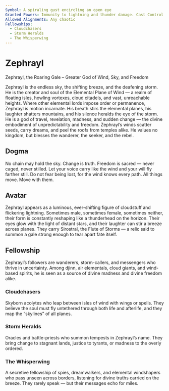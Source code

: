 ```yaml
---
Symbol: A spiraling gust encircling an open eye
Granted Powers: Immunity to lightning and thunder damage. Cast Control Winds once per long rest. Followers gain perfect control while airborne and never suffer from falling damage.
Allowed Alignments: Any chaotic
Fellowships:
  - Cloudchasers
  - Storm Heralds
  - The Whisperwing
---
```


# Zephrayl

Zephrayl, the Roaring Gale – Greater God of Wind, Sky, and Freedom

Zephrayl is the endless sky, the shifting breeze, and the deafening storm. He is the creator and soul of the Elemental Plane of Wind — a realm of floating isles, howling vortexes, cloud citadels, and vast, unreachable heights. Where other elemental lords impose order or permanence, Zephrayl is motion incarnate. His breath stirs the elemental planes, his laughter shatters mountains, and his silence heralds the eye of the storm.
He is a god of travel, revelation, madness, and sudden change — the divine embodiment of unpredictability and freedom. Zephrayl’s winds scatter seeds, carry dreams, and peel the roofs from temples alike. He values no kingdom, but blesses the wanderer, the seeker, and the rebel.

## Dogma
 No chain may hold the sky. Change is truth. Freedom is sacred — never caged, never stilled. Let your voice carry like the wind and your will fly farther still. Do not fear being lost, for the wind knows every path. All things move. Move with them.

## Avatar
 Zephrayl appears as a luminous, ever-shifting figure of cloudstuff and flickering lightning. Sometimes male, sometimes female, sometimes neither, their form is constantly reshaping like a thunderhead on the horizon. Their eyes glow with the light of distant stars, and their laughter can stir a breeze across planes. They carry Sirostral, the Flute of Storms — a relic said to summon a gale strong enough to tear apart fate itself.

## Fellowship
 Zephrayl’s followers are wanderers, storm-callers, and messengers who thrive in uncertainty. Among djinn, air elementals, cloud giants, and wind-based spirits, he is seen as a source of divine madness and divine freedom alike.

### Cloudchasers
Skyborn acolytes who leap between isles of wind with wings or spells. They believe the soul must fly untethered through both life and afterlife, and they map the “skylines” of all planes.

### Storm Heralds
Oracles and battle-priests who summon tempests in Zephrayl’s name. They bring change to stagnant lands, justice to tyrants, or madness to the overly ordered.

### The Whisperwing
A secretive fellowship of spies, dreamwalkers, and elemental windshapers who pass unseen across borders, listening for divine truths carried on the breeze. They rarely speak — but their messages echo for miles.